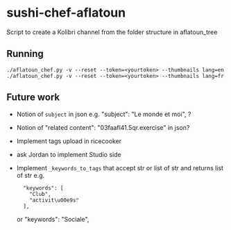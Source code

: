 # sushi-chef-aflatoun
Script to create a Kolibri channel from the folder structure in aflatoun_tree


Running
-------

    ./aflatoun_chef.py -v --reset --token=<yourtoken> --thumbnails lang=en
    ./aflatoun_chef.py -v --reset --token=<yourtoken> --thumbnails lang=fr



Future work
-----------

  - Notion of `subject` in json e.g. "subject": "Le monde et moi", ?
  - Notion of "related content": "03faafl41.5qr.exercise" in json?
  - Implement tags upload in ricecooker
  - ask Jordan to implement Studio side
  - Implement `_keywords_to_tags` that accept str or list of str and returns list of str
      e.g.

          "keywords": [
            "Club",
            "activit\u00e9s"
          ],
      or
          "keywords": "Sociale",


